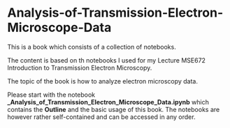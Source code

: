 # Analysis-of-Transmission-Electron-Microscope-Data

This is a book which consists of a collection of notebooks.

The content is based on th notebooks I used for my Lecture MSE672 Introduction to Transmission Electron Microscopy.

The topic of the book is how to analyze electron microscopy data.

Please start with the notebook **_Analysis_of_Transmission_Electron_Microscope_Data.ipynb** which contains the **Outline** and the basic usage of this
 book. The notebooks are however rather self-contained and can be accessed in any order.
 
